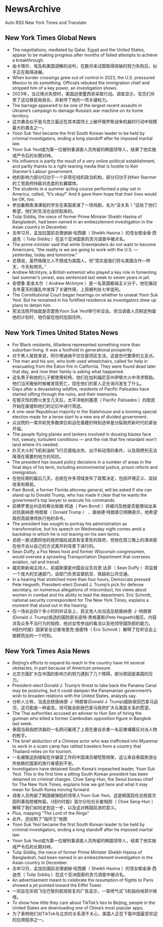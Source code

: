# NewsArchive
Auto RSS New York Times and Translate

## New York Times Global News
* The negotiations, mediated by Qatar, Egypt and the United States, appear to be making progress after months of failed attempts to achieve a breakthrough.
* 由卡塔尔、埃及和美国调解的谈判，在数月来试图取得突破的努力失败后，似乎正在取得进展。
* When border crossings grew out of control in 2023, the U.S. pressured Mexico to do something. Officials rebuked the immigration chief and stripped him of a key power, an investigation shows.
* 2023年，当过境点失控时，美国迫使墨西哥采取行动。调查显示，官员们斥责了这位移民局局长，并剥夺了他的一项关键权力。
* The barrage appeared to be one of the largest recent assaults in Ukraine’s campaign to damage Russia’s war machine on its home territory.
* 这次袭击似乎是乌克兰最近在其本国领土上破坏俄罗斯战争机器的行动中规模最大的袭击之一。
* Yoon Suk Yeol became the first South Korean leader to be held by criminal investigators, ending a long standoff after he imposed martial law.
* Yoon Suk Yeol成为第一位被刑事调查人员拘留的韩国领导人，结束了他实施戒严令后的长期对峙。
* His influence is partly the result of a very online political establishment, and partly thanks to a right-leaning media that is hostile to Keir Starmer’s Labour government.
* 他的影响力部分归功于一个非常在线的政治机构，部分归功于对Keir Starmer的工党政府持敌对态度的右翼媒体。
* The students in a summer acting course performed a play set in America, called, “It’s okay!” And it gave them hope that their lives would be OK, too.
* 参加暑期表演课程的学生在美国表演了一场戏剧，名为“没关系！“这给了他们希望，他们的生活也会好起来的。
* Tulip Siddiq, the niece of former Prime Minister Sheikh Hasina of Bangladesh, had been named in an embezzlement investigation in the Asian country in December.
* 去年12月，孟加拉国前总理谢赫·哈西娜（ Sheikh Hasina ）的侄女郁金香·西迪克（ Tulip Siddiq ）在这个亚洲国家的贪污调查中被点名。
* The prime minister said that while Greenlanders do not want to become Americans, “the reality is we are going to work with the U.S. — yesterday, today and tomorrow.”
* 总理说，虽然格陵兰人不想成为美国人，但“现实是我们将与美国合作—昨天，今天和明天。”
* Andrew McIntyre, a British extremist who played a key role in fomenting last summer’s unrest, was sentenced last week to seven years in jail.
* 安德鲁·麦金太尔（ Andrew McIntyre ）是一名英国极端主义分子，他在煽动去年夏天的骚乱中发挥了关键作用，上周被判处七年徒刑。
* The Constitutional Court began hearings on whether to unseat Yoon Suk Yeol. But he remained in his fortified residence as investigators drew up plans to detain him.
* 宪法法院开始就是否罢免Yoon Suk Yeol举行听证会。但当调查人员制定拘留他的计划时，他仍留在他的加固住所。

## New York Times United States News
* For Black residents, Altadena represented something more than suburban living. It was a foothold in generational prosperity.
* 对于黑人居民来说，阿尔塔迪纳不仅仅是郊区生活。这是世代繁荣的立足点。
* The man and his son, who both used wheelchairs, called for help in evacuating from the Eaton fire in California. They were found dead later that day, and now their family is asking what happened.
* 这名男子和他的儿子都使用轮椅，他们在加利福尼亚州伊顿大火中寻求帮助。他们当天晚些时候被发现死亡，现在他们的家人正在询问发生了什么。
* Days after a devastating wildfire, residents of Pacific Palisades have started sifting through the ruins, and their memories.
* 在毁灭性的野火发生几天后，太平洋帕利塞德（ Pacific Palisades ）的居民开始在废墟和他们的记忆中进行筛选。
* A one-seat Republican majority in the Statehouse and a looming special election made for a tense start to a new era of divided government.
* 众议院的一席共和党多数席位和迫在眉睫的特别选举是分裂政府新时代的紧张开端。
* The people flying planes and tankers involved in dousing blazes face hot, sweaty, turbulent conditions — and the risk that fire retardant won’t land where it’s needed.
* 扑灭大火的飞机和油轮飞行员面临炎热、出汗和动荡的条件，以及阻燃剂无法降落在需要的地方的风险。
* The president has issued policy decisions in a number of areas in the final days of his term, including environmental justice, prison reform and immigration.
* 在他任期的最后几天，总统在许多领域发布了政策决定，包括环境正义、监狱改革和移民。
* Pam Bondi, a former Florida attorney general, will be asked if she can stand up to Donald Trump, who has made it clear that he wants the government’s top lawyer to execute his commands.
* 前佛罗里达州总检察长帕姆·邦迪（ Pam Bondi ）将被问及她是否能够站出来对抗唐纳德·特朗普（ Donald Trump ） ，唐纳德·特朗普已明确表示，他希望政府高级律师执行他的命令。
* The president has sought to portray his administration as transformative, but his speech on Wednesday night comes amid a backdrop in which he is not leaving on his own terms.
* 总统一直试图将他的政府描绘成具有变革性的政府，但他在周三晚上的演讲是在他不会以自己的方式离开的背景下进行的。
* Sean Duffy, a Fox News host and former Wisconsin congressmen, would oversee a sprawling Transportation Department that oversees aviation, rail and transit.
* 福克斯新闻主持人、前威斯康星州国会议员肖恩·达菲（ Sean Duffy ）将监督一个庞大的交通部门，该部门负责监督航空、铁路和公共交通。
* In a hearing that stretched more than four hours, Democrats pressed Pete Hegseth, President-elect Donald J. Trump’s pick for defense secretary, on numerous allegations of misconduct, his views about women in combat and his ability to lead the department. Eric Schmitt, national security correspondent for The New York Times, explains a moment that stood out in the hearing.
* 在一场长达四个多小时的听证会上，民主党人向当选总统唐纳德· J ·特朗普(Donald J. Trump)挑选的国防部长皮特·黑格塞斯(Pete Hegseth)施压，内容涉及众多不当行为的指控、他对女性参战的看法以及他领导国防部的能力。《纽约时报》国家安全记者埃里克·施密特（ Eric Schmitt ）解释了在听证会上脱颖而出的一个时刻。

## New York Times Asia News
* Beijing’s efforts to expand its reach in the country have hit several obstacles, in part because of American pressure.
* 北京方面扩大在中国的影响力的努力遇到了几个障碍，部分原因是美国的压力。
* President-elect Donald J. Trump’s threat to take back the Panama Canal may be posturing, but it could dampen the Panamanian government’s wish to broaden relations with the United States, analysts say.
* 分析人士称，当选总统唐纳德· J ·特朗普(Donald J. Trump)威胁收回巴拿马运河，这可能是一种姿态，但可能会削弱巴拿马政府扩大与美国关系的愿望。
* The Thai authorities accused an adviser to Hun Sen of hiring the gunman who killed a former Cambodian opposition figure in Bangkok last week.
* 泰国当局指控洪森的一名顾问雇用了上周在曼谷杀害一名前柬埔寨反对派人物的枪手。
* The brief abduction of a Chinese actor who was trafficked into Myanmar to work in a scam camp has rattled travelers from a country that Thailand relies on for tourism.
* 一名被贩运到缅甸在诈骗营工作的中国演员被短暂绑架，这让来自泰国旅游业所依赖的国家的旅行者感到不安。
* Investigators have detained South Korea’s impeached leader, Yoon Suk Yeol. This is the first time a sitting South Korean president has been detained on criminal charges. Choe Sang-Hun, the ​Seoul bureau chief for The New York Times​, explains how we got here and what it may mean for South Korea moving forward.
* 调查人员拘留了韩国被弹劾的领导人Yoon Suk Yeol。这是韩国现任总统首次因刑事指控被拘留。《纽约时报》首尔分社社长崔相勋（ Choe Sang-Hun ）解释了我们如何走到这一步，以及这对韩国前进的意义。
* Plus, mapping “The Lord of the Rings”
* 此外，还绘制了“指环王”地图
* Yoon Suk Yeol became the first South Korean leader to be held by criminal investigators, ending a long standoff after he imposed martial law.
* Yoon Suk Yeol成为第一位被刑事调查人员拘留的韩国领导人，结束了他实施戒严令后的长期对峙。
* Tulip Siddiq, the niece of former Prime Minister Sheikh Hasina of Bangladesh, had been named in an embezzlement investigation in the Asian country in December.
* 去年12月，孟加拉国前总理谢赫·哈西娜（ Sheikh Hasina ）的侄女郁金香·西迪克（ Tulip Siddiq ）在这个亚洲国家的贪污调查中被点名。
* An advertisement meant to celebrate the resumption of flights to Paris showed a jet pointed toward the Eiffel Tower.
* 一则旨在庆祝飞往巴黎的航班恢复的广告显示，一架喷气式飞机指向埃菲尔铁塔。
* To show how little they care about TikTok’s ties to Beijing, people in the United States are downloading one of China’s most popular apps.
* 为了表明他们对TikTok与北京的关系漠不关心，美国人正在下载中国最受欢迎的应用程序之一。


